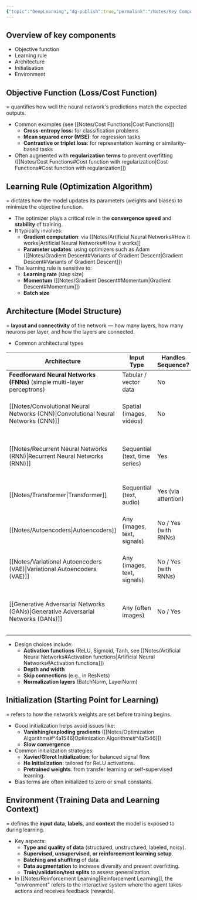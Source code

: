 ```yaml
---
{"topic":"DeepLearning","dg-publish":true,"permalink":"/Notes/Key Components of Deep Learning/","dgPassFrontmatter":true,"noteIcon":""}
---
```


## Overview of key components
- Objective function
- Learning rule
- Architecture
- Initialisation
- Environment 

## Objective Function (Loss/Cost Function)
= quantifies how well the neural network's predictions match the expected outputs.
- Common examples (see [[Notes/Cost Functions\|Cost Functions]])
    - **Cross-entropy loss**: for classification problems
    - **Mean squared error (MSE)**: for regression tasks
    - **Contrastive or triplet loss**: for representation learning or similarity-based tasks
- Often augmented with **regularization terms** to prevent overfitting ([[Notes/Cost Functions#Cost function with regularization\|Cost Functions#Cost function with regularization]])
## Learning Rule (Optimization Algorithm)
 = dictates how the model updates its parameters (weights and biases) to minimize the objective function.
 - The optimizer plays a critical role in the **convergence speed** and **stability** of training.
- It typically involves:
    - **Gradient computation**: via [[Notes/Artificial Neural Networks#How it works\|Artificial Neural Networks#How it works]]
    - **Parameter updates**: using optimizers such as Adam ([[Notes/Gradient Descent#Variants of Gradient Descent\|Gradient Descent#Variants of Gradient Descent]])
- The learning rule is sensitive to:
    - **Learning rate** (step size)
    - **Momentum** ([[Notes/Gradient Descent#Momentum\|Gradient Descent#Momentum]])
    - **Batch size**
## Architecture (Model Structure)
= **layout and connectivity** of the network — how many layers, how many neurons per layer, and how the layers are connected.
- Common architectural types

| Architecture                                                            | Input Type                     | Handles Sequence?    | Task Type                                              | Supervised?               | Typical Use Cases                                            |
| ----------------------------------------------------------------------- | ------------------------------ | -------------------- | ------------------------------------------------------ | ------------------------- | ------------------------------------------------------------ |
| **Feedforward Neural Networks (FNNs)** (simple multi-layer perceptrons) | Tabular / vector data          | No                   | Discriminative (classification, regression)            | Yes                       | Credit scoring, house price prediction                       |
| [[Notes/Convolutional Neural Networks (CNN)\|Convolutional Neural Networks (CNN)]]                                 | Spatial (images, videos)       | No                   | Discriminative / Generative                            | Yes / (some unsupervised) | Image classification, segmentation, image generation         |
| [[Notes/Recurrent Neural Networks (RNN)\|Recurrent Neural Networks (RNN)]]                                     | Sequential (text, time series) | Yes                  | Discriminative                                         | Yes                       | Sentiment analysis, language modeling, stock prediction      |
| [[Notes/Transformer\|Transformer]]                                                         | Sequential (text, audio)       | Yes (via attention)  | Discriminative & Generative                            | Yes / No                  | Translation, summarization, protein folding, chatbots        |
| [[Notes/Autoencoders\|Autoencoders]]                                                        | Any (images, text, signals)    | No / Yes (with RNNs) | Generative / Feature Learning                          | No                        | Denoising, anomaly detection, dimensionality reduction       |
| [[Notes/Variational Autoencoders (VAE)\|Variational Autoencoders (VAE)]]                                      | Any (images, text, signals)    | No / Yes (with RNNs) | Generative / Feature Learning / Probabilistic Modeling | No                        | Generative modeling, smooth latent space, data generation    |
| [[Generative Adversarial Networks (GANs)\|Generative Adversarial Networks (GANs)]]                              | Any (often images)             | No / Yes             | Generative                                             | No                        | Image generation, data augmentation, synthetic data creation |


- Design choices include:
    - **Activation functions** (ReLU, Sigmoid, Tanh, see [[Notes/Artificial Neural Networks#Activation functions\|Artificial Neural Networks#Activation functions]])
    - **Depth and width**
    - **Skip connections** (e.g., in ResNets)
    - **Normalization layers** (BatchNorm, LayerNorm)

## Initialization (Starting Point for Learning)
= refers to how the network’s weights are set before training begins.
- Good initialization helps avoid issues like:
    - **Vanishing/exploding gradients** ([[Notes/Optimization Algorithms#^4a1546\|Optimization Algorithms#^4a1546]])
    - **Slow convergence**
- Common initialization strategies:
    - **Xavier/Glorot Initialization**: for balanced signal flow.
    - **He Initialization**: tailored for ReLU activations.
    - **Pretrained weights**: from transfer learning or self-supervised learning.
- Bias terms are often initialized to zero or small constants.
## Environment (Training Data and Learning Context)
= defines the **input data**, **labels**, and **context** the model is exposed to during learning.
- Key aspects:
    - **Type and quality of data** (structured, unstructured, labeled, noisy).
    - **Supervised, unsupervised, or reinforcement learning setup**.
    - **Batching and shuffling** of data.
    - **Data augmentation** to increase diversity and prevent overfitting.
    - **Train/validation/test splits** to assess generalization.
- In [[Notes/Reinforcement Learning\|Reinforcement Learning]], the "environment" refers to the interactive system where the agent takes actions and receives feedback (rewards).